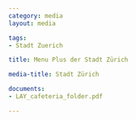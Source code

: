 ```yaml
---
category: media
layout: media

tags:
- Stadt Zuerich

title: Menu Plus der Stadt Zürich

media-title: Stadt Zürich

documents:
- LAY_cafeteria_folder.pdf

---
```

